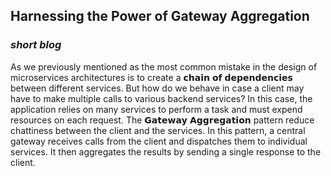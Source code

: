 ## Harnessing the Power of Gateway Aggregation

### ***short blog***

As we previously mentioned as the most common mistake in the design of microservices architectures is to create a 𝗰𝗵𝗮𝗶𝗻 𝗼𝗳 𝗱𝗲𝗽𝗲𝗻𝗱𝗲𝗻𝗰𝗶𝗲𝘀 between different services.
But how do we behave in case a client may have to make multiple calls to various backend services? In this case, the application relies on many services to perform a task and must expend resources on each request.
The 𝗚𝗮𝘁𝗲𝘄𝗮𝘆 𝗔𝗴𝗴𝗿𝗲𝗴𝗮𝘁𝗶𝗼𝗻 pattern reduce chattiness between the client and the services. In this pattern, a central gateway receives calls from the client and dispatches them to individual services. It then aggregates the results by sending a single response to the client.
